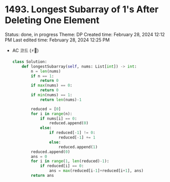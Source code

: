 # 1493. Longest Subarray of 1's After Deleting One Element

Status: done, in progress
Theme: DP
Created time: February 28, 2024 12:12 PM
Last edited time: February 28, 2024 12:25 PM

- AC 코드 (⚡️🪇)
    
    ```python
    class Solution:
        def longestSubarray(self, nums: List[int]) -> int:
            n = len(nums)
            if n == 1:
                return 0
            if max(nums) == 0:
                return 0 
            if min(nums) == 1:
                return len(nums)-1
    
            reduced = [0]
            for i in range(n):
                if nums[i] == 0:
                    reduced.append(0)
                else:
                    if reduced[-1] != 0:
                        reduced[-1] += 1
                    else:
                        reduced.append(1)
            reduced.append(0)
            ans = 0
            for i in range(1, len(reduced)-1):
                if reduced[i] == 0:
                    ans = max(reduced[i-1]+reduced[i+1], ans)
            return ans
                    
                    
            
    ```